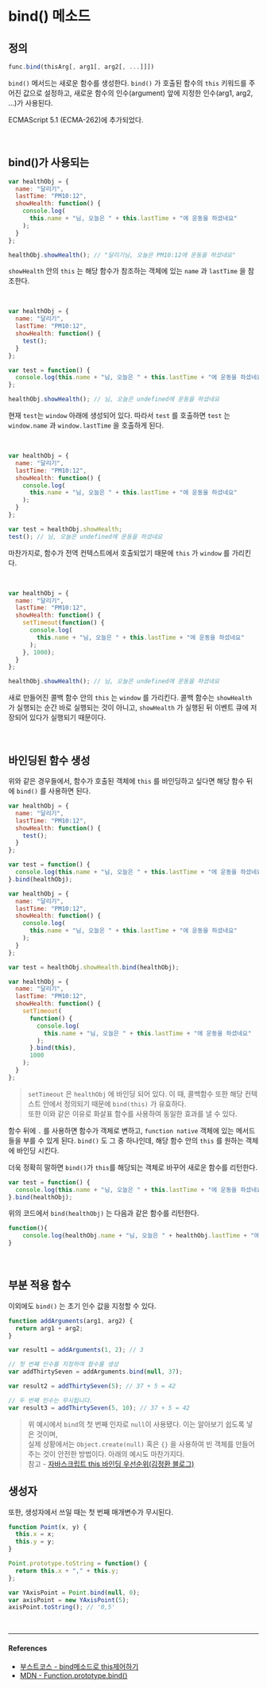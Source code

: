 # bind() 메소드

## 정의

```js
func.bind(thisArg[, arg1[, arg2[, ...]]])
```

`bind()` 메서드는 새로운 함수를 생성한다. `bind()` 가 호출된 함수의 `this` 키워드를 주어진 값으로 설정하고, 새로운 함수의 인수(argument) 앞에 지정한 인수(arg1, arg2, ...)가 사용된다.

ECMAScript 5.1 (ECMA-262)에 추가되었다.

<br/>

## bind()가 사용되는

```js
var healthObj = {
  name: "달리기",
  lastTime: "PM10:12",
  showHealth: function() {
    console.log(
      this.name + "님, 오늘은 " + this.lastTime + "에 운동을 하셨네요"
    );
  }
};

healthObj.showHealth(); // "달리기님, 오늘은 PM10:12에 운동을 하셨네요"
```

`showHealth` 안의 `this` 는 해당 함수가 참조하는 객체에 있는 `name` 과 `lastTime` 을 참조한다.

<br/>

```js
var healthObj = {
  name: "달리기",
  lastTime: "PM10:12",
  showHealth: function() {
    test();
  }
};

var test = function() {
  console.log(this.name + "님, 오늘은 " + this.lastTime + "에 운동을 하셨네요");
};

healthObj.showHealth(); // 님, 오늘은 undefined에 운동을 하셨네요
```

현재 `test`는 `window` 아래에 생성되어 있다. 따라서 `test` 를 호출하면 `test` 는 `window.name` 과 `window.lastTime` 을 호출하게 된다.

<br/>

```js
var healthObj = {
  name: "달리기",
  lastTime: "PM10:12",
  showHealth: function() {
    console.log(
      this.name + "님, 오늘은 " + this.lastTime + "에 운동을 하셨네요"
    );
  }
};

var test = healthObj.showHealth;
test(); // 님, 오늘은 undefined에 운동을 하셨네요
```

마찬가지로, 함수가 전역 컨텍스트에서 호출되었기 때문에 `this` 가 `window` 를 가리킨다.

<br/>

```js
var healthObj = {
  name: "달리기",
  lastTime: "PM10:12",
  showHealth: function() {
    setTimeout(function() {
      console.log(
        this.name + "님, 오늘은 " + this.lastTime + "에 운동을 하셨네요"
      );
    }, 1000);
  }
};

healthObj.showHealth(); // 님, 오늘은 undefined에 운동을 하셨네요
```

새로 만들어진 콜백 함수 안의 `this` 는 `window` 를 가리킨다. 콜백 함수는 `showHealth` 가 실행되는 순간 바로 실행되는 것이 아니고, `showHealth` 가 실행된 뒤 이벤트 큐에 저장되어 있다가 실행되기 때문이다.

<br/>

## 바인딩된 함수 생성

위와 같은 경우들에서, 함수가 호출된 객체에 `this` 를 바인딩하고 싶다면 해당 함수 뒤에 `bind()` 를 사용하면 된다.

```js
var healthObj = {
  name: "달리기",
  lastTime: "PM10:12",
  showHealth: function() {
    test();
  }
};

var test = function() {
  console.log(this.name + "님, 오늘은 " + this.lastTime + "에 운동을 하셨네요");
}.bind(healthObj);
```

```js
var healthObj = {
  name: "달리기",
  lastTime: "PM10:12",
  showHealth: function() {
    console.log(
      this.name + "님, 오늘은 " + this.lastTime + "에 운동을 하셨네요"
    );
  }
};

var test = healthObj.showHealth.bind(healthObj);
```

```js
var healthObj = {
  name: "달리기",
  lastTime: "PM10:12",
  showHealth: function() {
    setTimeout(
      function() {
        console.log(
          this.name + "님, 오늘은 " + this.lastTime + "에 운동을 하셨네요"
        );
      }.bind(this),
      1000
    );
  }
};
```

> `setTimeout` 은 `healthObj` 에 바인딩 되어 있다. 이 때, 콜백함수 또한 해당 컨텍스트 안에서 정의되기 때문에 `bind(this)` 가 유효하다.<br/>
> 또한 이와 같은 이유로 화살표 함수를 사용하여 동일한 효과를 낼 수 있다.

함수 뒤에 `.` 를 사용하면 함수가 객체로 변하고, `function native` 객체에 있는 메서드들을 부를 수 있게 된다. `bind()` 도 그 중 하나인데, 해당 함수 안의 `this` 를 원하는 객체에 바인딩 시킨다.

더욱 정확히 말하면 `bind()`가 `this`를 해당되는 객체로 바꾸어 새로운 함수를 리턴한다.

```js
var test = function() {
  console.log(this.name + "님, 오늘은 " + this.lastTime + "에 운동을 하셨네요");
}.bind(healthObj);
```

위의 코드에서 `bind(healthObj)` 는 다음과 같은 함수를 리턴한다.

```js
function(){
    console.log(healthObj.name + "님, 오늘은 " + healthObj.lastTime + "에 운동을 하셨네요");
}
```

<br/>

## 부분 적용 함수

이외에도 `bind()` 는 초기 인수 값을 지정할 수 있다.

```js
function addArguments(arg1, arg2) {
  return arg1 + arg2;
}

var result1 = addArguments(1, 2); // 3

// 첫 번째 인수를 지정하여 함수를 생성
var addThirtySeven = addArguments.bind(null, 37);

var result2 = addThirtySeven(5); // 37 + 5 = 42

// 두 번째 인수는 무시됩니다.
var result3 = addThirtySeven(5, 10); // 37 + 5 = 42
```
> 위 예시에서 `bind`의 첫 번째 인자로 `null`이 사용됐다. 이는 알아보기 쉽도록 넣은 것이며, <br/>실제 상황에서는 `Object.create(null)` 혹은 `{}` 을 사용하여 빈 객체를 만들어주는 것이 안전한 방법이다. 아래의 예시도 마찬가지다.<br/> 참고 - [자바스크립트 this 바인딩 우선순위(김정환 블로그)](http://jeonghwan-kim.github.io/2017/10/22/js-context-binding.html#%EC%98%88%EC%99%B8%EC%83%81%ED%99%A9%EB%93%A4)

## 생성자

또한, 생성자에서 쓰일 때는 첫 번째 매개변수가 무시된다.

```js
function Point(x, y) {
  this.x = x;
  this.y = y;
}

Point.prototype.toString = function() {
  return this.x + "," + this.y;
};

var YAxisPoint = Point.bind(null, 0);
var axisPoint = new YAxisPoint(5);
axisPoint.toString(); // '0,5'
```

<br/>

---

#### References

- [부스트코스 - bind메소드로 this제어하기](https://www.edwith.org/boostcourse-web/lecture/16780/)
- [MDN - Function.prototype.bind()](https://developer.mozilla.org/ko/docs/Web/JavaScript/Reference/Global_Objects/Function/bind)
